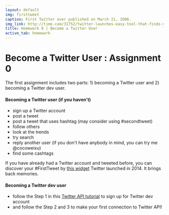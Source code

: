 ```yaml
---
layout: default
img: firsttweet
caption: First Twitter ever published on March 21, 2006.  
img_link: http://time.com/31752/twitter-launches-easy-tool-that-finds-your-first-tweet/
title: Homework 0 | Become a Twitter User
active_tab: homework
---
```




Become a Twitter User <span class="text-muted">: Assignment 0</span> 
=============================================================

The first assignment includes two parts: 1) becoming a Twitter user and 2) becoming a Twitter dev user.


#### Becoming a Twitter user (if you haven't)

- sign up a Twitter account
- post a tweet 
- post a tweet that uses hashtag (may consider using #secondtweet) 
- follow others
- look at the trends
- try search 
- reply another user (if you don't have anybody in mind, you can try me @cocoweixu)
- find some cashtags

If you have already had a Twitter account and tweeted before, you can discover your #FirstTweet by [this widget](https://discover.twitter.com/first-tweet#cocoweixu) Twitter launched in 2014. It brings back memories. 

#### Becoming a Twitter dev user

- follow the Step 1 in this [Twitter API tutorial](/twittertutorial.html) to sign up for Twitter dev account
- and follow the Step 2 and 3 to make your first connection to Twitter API!




